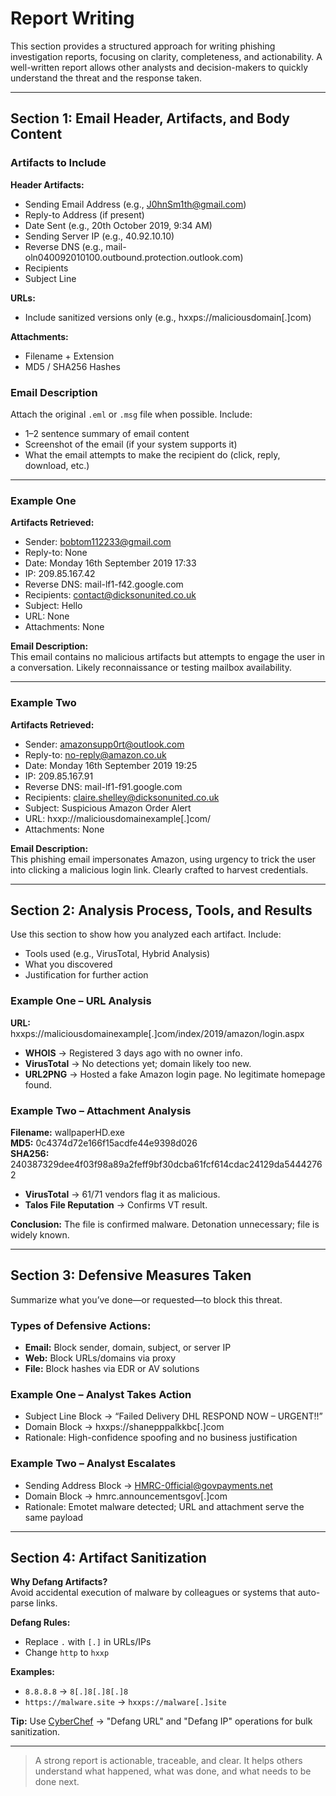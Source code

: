# Report Writing

This section provides a structured approach for writing phishing investigation reports, focusing on clarity, completeness, and actionability. A well-written report allows other analysts and decision-makers to quickly understand the threat and the response taken.

---

## Section 1: Email Header, Artifacts, and Body Content

### Artifacts to Include

**Header Artifacts:**
- Sending Email Address (e.g., J0hnSm1th@gmail.com)
- Reply-to Address (if present)
- Date Sent (e.g., 20th October 2019, 9:34 AM)
- Sending Server IP (e.g., 40.92.10.10)
- Reverse DNS (e.g., mail-oln040092010100.outbound.protection.outlook.com)
- Recipients
- Subject Line

**URLs:**
- Include sanitized versions only (e.g., hxxps://maliciousdomain[.]com)

**Attachments:**
- Filename + Extension
- MD5 / SHA256 Hashes

### Email Description

Attach the original `.eml` or `.msg` file when possible. Include:
- 1–2 sentence summary of email content
- Screenshot of the email (if your system supports it)
- What the email attempts to make the recipient do (click, reply, download, etc.)

---

### Example One

**Artifacts Retrieved:**
- Sender: bobtom112233@gmail.com  
- Reply-to: None  
- Date: Monday 16th September 2019 17:33  
- IP: 209.85.167.42  
- Reverse DNS: mail-lf1-f42.google.com  
- Recipients: contact@dicksonunited.co.uk  
- Subject: Hello  
- URL: None  
- Attachments: None  

**Email Description:**  
This email contains no malicious artifacts but attempts to engage the user in a conversation. Likely reconnaissance or testing mailbox availability.

---

### Example Two

**Artifacts Retrieved:**
- Sender: amazonsupp0rt@outlook.com  
- Reply-to: no-reply@amazon.co.uk  
- Date: Monday 16th September 2019 19:25  
- IP: 209.85.167.91  
- Reverse DNS: mail-lf1-f91.google.com  
- Recipients: claire.shelley@dicksonunited.co.uk  
- Subject: Suspicious Amazon Order Alert  
- URL: hxxp://maliciousdomainexample[.]com/  
- Attachments: None  

**Email Description:**  
This phishing email impersonates Amazon, using urgency to trick the user into clicking a malicious login link. Clearly crafted to harvest credentials.

---

## Section 2: Analysis Process, Tools, and Results

Use this section to show how you analyzed each artifact. Include:
- Tools used (e.g., VirusTotal, Hybrid Analysis)
- What you discovered
- Justification for further action

### Example One – URL Analysis

**URL:** hxxps://maliciousdomainexample[.]com/index/2019/amazon/login.aspx

- **WHOIS** → Registered 3 days ago with no owner info.
- **VirusTotal** → No detections yet; domain likely too new.
- **URL2PNG** → Hosted a fake Amazon login page. No legitimate homepage found.

### Example Two – Attachment Analysis

**Filename:** wallpaperHD.exe  
**MD5:** 0c4374d72e166f15acdfe44e9398d026  
**SHA256:** 240387329dee4f03f98a89a2feff9bf30dcba61fcf614cdac24129da54442762  

- **VirusTotal** → 61/71 vendors flag it as malicious.  
- **Talos File Reputation** → Confirms VT result.

**Conclusion:** The file is confirmed malware. Detonation unnecessary; file is widely known.

---

## Section 3: Defensive Measures Taken

Summarize what you’ve done—or requested—to block this threat.

### Types of Defensive Actions:
- **Email:** Block sender, domain, subject, or server IP
- **Web:** Block URLs/domains via proxy
- **File:** Block hashes via EDR or AV solutions

### Example One – Analyst Takes Action

- Subject Line Block → “Failed Delivery DHL RESPOND NOW – URGENT!!”
- Domain Block → hxxps://shanepppalkkbc[.]com  
- Rationale: High-confidence spoofing and no business justification

### Example Two – Analyst Escalates

- Sending Address Block → HMRC-0fficial@govpayments.net  
- Domain Block → hmrc.announcementsgov[.]com  
- Rationale: Emotet malware detected; URL and attachment serve the same payload

---

## Section 4: Artifact Sanitization

**Why Defang Artifacts?**  
Avoid accidental execution of malware by colleagues or systems that auto-parse links.

**Defang Rules:**
- Replace `.` with `[.]` in URLs/IPs
- Change `http` to `hxxp`

**Examples:**
- `8.8.8.8` → `8[.]8[.]8[.]8`  
- `https://malware.site` → `hxxps://malware[.]site`

**Tip:** Use [CyberChef](https://gchq.github.io/CyberChef) → "Defang URL" and "Defang IP" operations for bulk sanitization.

---

> A strong report is actionable, traceable, and clear. It helps others understand what happened, what was done, and what needs to be done next.

